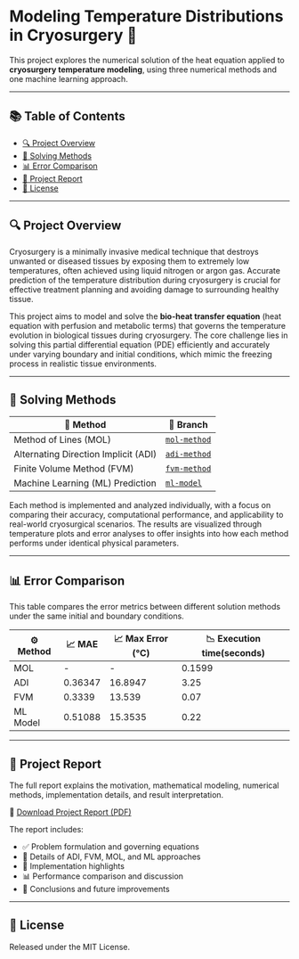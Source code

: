 # Modeling Temperature Distributions in Cryosurgery 🧊

This project explores the numerical solution of the heat equation applied to **cryosurgery temperature modeling**, using three numerical methods and one machine learning approach.

---

## 📚 Table of Contents

- [🔍 Project Overview](#-project-overview)
- [📂 Solving Methods](#-solving-methods)
- [📊 Error Comparison](#-error-comparison)
- [📝 Project Report](#-project-report)
- [📜 License](#-license)

---

## 🔍 Project Overview

Cryosurgery is a minimally invasive medical technique that destroys unwanted or diseased tissues by exposing them to extremely low temperatures, often achieved using liquid nitrogen or argon gas. Accurate prediction of the temperature distribution during cryosurgery is crucial for effective treatment planning and avoiding damage to surrounding healthy tissue.

This project aims to model and solve the **bio-heat transfer equation** (heat equation with perfusion and metabolic terms) that governs the temperature evolution in biological tissues during cryosurgery. The core challenge lies in solving this partial differential equation (PDE) efficiently and accurately under varying boundary and initial conditions, which mimic the freezing process in realistic tissue environments.

---

## 📂 Solving Methods

| 🧪 Method                            | 🌿 Branch                                                                                                       |
| ------------------------------------ | --------------------------------------------------------------------------------------------------------------- |
| Method of Lines (MOL)                | [`mol-method`](https://github.com/Amr2054/Temperature-Distributions-in-Cryosurgery/tree/MOL?tab=readme-ov-file) |
| Alternating Direction Implicit (ADI) | [`adi-method`](https://github.com/Amr2054/Temperature-Distributions-in-Cryosurgery/blob/ADI)                    |
| Finite Volume Method (FVM)           | [`fvm-method`](https://github.com/Amr2054/Temperature-Distributions-in-Cryosurgery/blob/FV)                     |
| Machine Learning (ML) Prediction     | [`ml-model`](https://github.com/Amr2054/Temperature-Distributions-in-Cryosurgery/tree/ML?tab=readme-ov-file)    |

Each method is implemented and analyzed individually, with a focus on comparing their accuracy, computational performance, and applicability to real-world cryosurgical scenarios. The results are visualized through temperature plots and error analyses to offer insights into how each method performs under identical physical parameters.

---

## 📊 Error Comparison

This table compares the error metrics between different solution methods under the same initial and boundary conditions.

| ⚙️ Method | 📈 MAE  | 📈 Max Error (°C) | 📉 Execution time(seconds) |
| --------- | ------- | ----------------- | -------------------------- |
| MOL       | -       | -                 | 0.1599                     |
| ADI       | 0.36347 | 16.8947           | 3.25                       |
| FVM       | 0.3339  | 13.539            | 0.07                       |
| ML Model  | 0.51088 | 15.3535           | 0.22                       |

---

## 📝 Project Report

The full report explains the motivation, mathematical modeling, numerical methods, implementation details, and result interpretation.

📄 [Download Project Report (PDF)](./Report/Cryosurgery_Report.pdf)

The report includes:

- ✅ Problem formulation and governing equations
- 🔁 Details of ADI, FVM, MOL, and ML approaches
- 🧠 Implementation highlights
- 📊 Performance comparison and discussion
- 🔮 Conclusions and future improvements

---

## 📜 License

Released under the MIT License.
